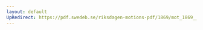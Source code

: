 ```yaml
---
layout: default
UpRedirect: https://pdf.swedeb.se/riksdagen-motions-pdf/1869/mot_1869__ak__00052/mot_1869__ak__00052_002.pdf
---
```

